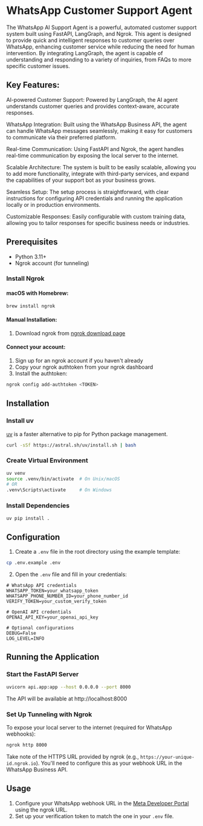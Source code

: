 # WhatsApp Customer Support Agent

The WhatsApp AI Support Agent is a powerful, automated customer support system built using FastAPI, LangGraph, and Ngrok. This agent is designed to provide quick and intelligent responses to customer queries over WhatsApp, enhancing customer service while reducing the need for human intervention. By integrating LangGraph, the agent is capable of understanding and responding to a variety of inquiries, from FAQs to more specific customer issues.

## Key Features:
AI-powered Customer Support: Powered by LangGraph, the AI agent understands customer queries and provides context-aware, accurate responses.

WhatsApp Integration: Built using the WhatsApp Business API, the agent can handle WhatsApp messages seamlessly, making it easy for customers to communicate via their preferred platform.

Real-time Communication: Using FastAPI and Ngrok, the agent handles real-time communication by exposing the local server to the internet.

Scalable Architecture: The system is built to be easily scalable, allowing you to add more functionality, integrate with third-party services, and expand the capabilities of your support bot as your business grows.

Seamless Setup: The setup process is straightforward, with clear instructions for configuring API credentials and running the application locally or in production environments.

Customizable Responses: Easily configurable with custom training data, allowing you to tailor responses for specific business needs or industries.


## Prerequisites

- Python 3.11+
- Ngrok account (for tunneling)

### Install Ngrok

#### macOS with Homebrew:

```bash
brew install ngrok
```

#### Manual Installation:

1. Download ngrok from [ngrok download page](https://ngrok.com/download)

#### Connect your account:

1. Sign up for an ngrok account if you haven't already
2. Copy your ngrok authtoken from your ngrok dashboard
3. Install the authtoken:

```bash
ngrok config add-authtoken <TOKEN>
```

## Installation

### Install uv

[uv](https://github.com/astral-sh/uv) is a faster alternative to pip for Python package management.

```bash
curl -sSf https://astral.sh/uv/install.sh | bash
```

### Create Virtual Environment

```bash
uv venv
source .venv/bin/activate  # On Unix/macOS
# OR
.venv\Scripts\activate     # On Windows
```

### Install Dependencies

```bash
uv pip install .
```

## Configuration

1. Create a `.env` file in the root directory using the example template:

```bash
cp .env.example .env
```

2. Open the `.env` file and fill in your credentials:

```
# WhatsApp API credentials
WHATSAPP_TOKEN=your_whatsapp_token
WHATSAPP_PHONE_NUMBER_ID=your_phone_number_id
VERIFY_TOKEN=your_custom_verify_token

# OpenAI API credentials
OPENAI_API_KEY=your_openai_api_key

# Optional configurations
DEBUG=False
LOG_LEVEL=INFO
```

## Running the Application

### Start the FastAPI Server

```bash
uvicorn api.app:app --host 0.0.0.0 --port 8000
```

The API will be available at http://localhost:8000

### Set Up Tunneling with Ngrok

To expose your local server to the internet (required for WhatsApp webhooks):

```bash
ngrok http 8000
```

Take note of the HTTPS URL provided by ngrok (e.g., `https://your-unique-id.ngrok.io`). You'll need to configure this as your webhook URL in the WhatsApp Business API.

## Usage

1. Configure your WhatsApp webhook URL in the [Meta Developer Portal](https://developers.facebook.com/) using the ngrok URL.
2. Set up your verification token to match the one in your `.env` file.





